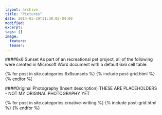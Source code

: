 ```yaml
---
layout: archive
title: "Pictures"
date: 2014-05-30T11:39:03-04:00
modified:
excerpt: 
tags: []
image:
  feature:
  teaser:
---
```

####6x6 Sunset
As part of an recreational pet project, all of the following were created in Microsoft Word document with a default 6x6 cell table.

<div class="tiles">
{% for post in site.categories.6x6sunsets %}
  {% include post-grid.html %}
{% endfor %}
</div><!-- /.tiles -->

####Original Photography
(Insert description) THESE ARE PLACEHOLDERS - NOT MY ORIGINAL PHOTOGRAPHY YET

<div class="tiles">
{% for post in site.categories.creative-writing %}
  {% include post-grid.html %}
{% endfor %}
</div><!-- /.tiles -->

